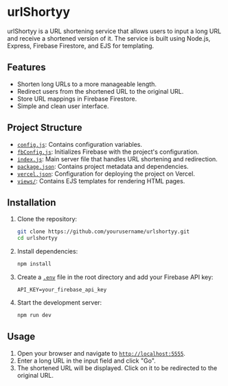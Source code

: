 # urlShortyy

urlShortyy is a URL shortening service that allows users to input a long URL and receive a shortened version of it. The service is built using Node.js, Express, Firebase Firestore, and EJS for templating.

## Features

- Shorten long URLs to a more manageable length.
- Redirect users from the shortened URL to the original URL.
- Store URL mappings in Firebase Firestore.
- Simple and clean user interface.

## Project Structure


- [`config.js`](command:_github.copilot.openRelativePath?%5B%7B%22scheme%22%3A%22file%22%2C%22authority%22%3A%22%22%2C%22path%22%3A%22%2Fhome%2Fnikhil%2Fprogramming%2Furlshortyy%2Fconfig.js%22%2C%22query%22%3A%22%22%2C%22fragment%22%3A%22%22%7D%5D "/home/nikhil/programming/urlshortyy/config.js"): Contains configuration variables.
- [`fbConfig.js`](command:_github.copilot.openRelativePath?%5B%7B%22scheme%22%3A%22file%22%2C%22authority%22%3A%22%22%2C%22path%22%3A%22%2Fhome%2Fnikhil%2Fprogramming%2Furlshortyy%2FfbConfig.js%22%2C%22query%22%3A%22%22%2C%22fragment%22%3A%22%22%7D%5D "/home/nikhil/programming/urlshortyy/fbConfig.js"): Initializes Firebase with the project's configuration.
- [`index.js`](command:_github.copilot.openRelativePath?%5B%7B%22scheme%22%3A%22file%22%2C%22authority%22%3A%22%22%2C%22path%22%3A%22%2Fhome%2Fnikhil%2Fprogramming%2Furlshortyy%2Findex.js%22%2C%22query%22%3A%22%22%2C%22fragment%22%3A%22%22%7D%5D "/home/nikhil/programming/urlshortyy/index.js"): Main server file that handles URL shortening and redirection.
- [`package.json`](command:_github.copilot.openRelativePath?%5B%7B%22scheme%22%3A%22file%22%2C%22authority%22%3A%22%22%2C%22path%22%3A%22%2Fhome%2Fnikhil%2Fprogramming%2Furlshortyy%2Fpackage.json%22%2C%22query%22%3A%22%22%2C%22fragment%22%3A%22%22%7D%5D "/home/nikhil/programming/urlshortyy/package.json"): Contains project metadata and dependencies.
- [`vercel.json`](command:_github.copilot.openRelativePath?%5B%7B%22scheme%22%3A%22file%22%2C%22authority%22%3A%22%22%2C%22path%22%3A%22%2Fhome%2Fnikhil%2Fprogramming%2Furlshortyy%2Fvercel.json%22%2C%22query%22%3A%22%22%2C%22fragment%22%3A%22%22%7D%5D "/home/nikhil/programming/urlshortyy/vercel.json"): Configuration for deploying the project on Vercel.
- [`views/`](command:_github.copilot.openRelativePath?%5B%7B%22scheme%22%3A%22file%22%2C%22authority%22%3A%22%22%2C%22path%22%3A%22%2Fhome%2Fnikhil%2Fprogramming%2Furlshortyy%2Fviews%2F%22%2C%22query%22%3A%22%22%2C%22fragment%22%3A%22%22%7D%5D "/home/nikhil/programming/urlshortyy/views/"): Contains EJS templates for rendering HTML pages.

## Installation

1. Clone the repository:
    ```sh
    git clone https://github.com/yourusername/urlshortyy.git
    cd urlshortyy
    ```

2. Install dependencies:
    ```sh
    npm install
    ```

3. Create a [`.env`](command:_github.copilot.openRelativePath?%5B%7B%22scheme%22%3A%22file%22%2C%22authority%22%3A%22%22%2C%22path%22%3A%22%2Fhome%2Fnikhil%2Fprogramming%2Furlshortyy%2F.env%22%2C%22query%22%3A%22%22%2C%22fragment%22%3A%22%22%7D%5D "/home/nikhil/programming/urlshortyy/.env") file in the root directory and add your Firebase API key:
    ```env
    API_KEY=your_firebase_api_key
    ```

4. Start the development server:
    ```sh
    npm run dev
    ```

## Usage

1. Open your browser and navigate to [`http://localhost:5555`](command:_github.copilot.openSymbolFromReferences?%5B%22http%3A%2F%2Flocalhost%3A5555%22%2C%5B%7B%22uri%22%3A%7B%22%24mid%22%3A1%2C%22fsPath%22%3A%22%2Fhome%2Fnikhil%2Fprogramming%2Furlshortyy%2Fconfig.js%22%2C%22external%22%3A%22file%3A%2F%2F%2Fhome%2Fnikhil%2Fprogramming%2Furlshortyy%2Fconfig.js%22%2C%22path%22%3A%22%2Fhome%2Fnikhil%2Fprogramming%2Furlshortyy%2Fconfig.js%22%2C%22scheme%22%3A%22file%22%7D%2C%22pos%22%3A%7B%22line%22%3A0%2C%22character%22%3A25%7D%7D%5D%5D "Go to definition").
2. Enter a long URL in the input field and click "Go".
3. The shortened URL will be displayed. Click on it to be redirected to the original URL.